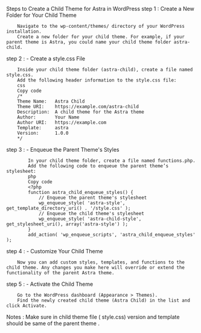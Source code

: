 Steps to Create a Child Theme for Astra in WordPress
step 1 : Create a New Folder for Your Child Theme

        Navigate to the wp-content/themes/ directory of your WordPress installation.
        Create a new folder for your child theme. For example, if your parent theme is Astra, you could name your child theme folder astra-child.
step 2 : - Create a style.css File

        Inside your child theme folder (astra-child), create a file named style.css.
        Add the following header information to the style.css file:
        css
        Copy code
        /*
        Theme Name:   Astra Child
        Theme URI:    https://example.com/astra-child
        Description:  A child theme for the Astra theme
        Author:       Your Name
        Author URI:   https://example.com
        Template:     astra
        Version:      1.0.0
        */
step 3 : - Enqueue the Parent Theme's Styles

            In your child theme folder, create a file named functions.php.
            Add the following code to enqueue the parent theme’s stylesheet:
            php
            Copy code
            <?php
            function astra_child_enqueue_styles() {
                // Enqueue the parent theme's stylesheet
                wp_enqueue_style( 'astra-style', get_template_directory_uri() . '/style.css' );
                // Enqueue the child theme's stylesheet
                wp_enqueue_style( 'astra-child-style', get_stylesheet_uri(), array('astra-style') );
            }
            add_action( 'wp_enqueue_scripts', 'astra_child_enqueue_styles' );

step 4 : - Customize Your Child Theme

        Now you can add custom styles, templates, and functions to the child theme. Any changes you make here will override or extend the functionality of the parent Astra theme.
step 5 : - Activate the Child Theme

        Go to the WordPress dashboard (Appearance > Themes).
        Find the newly created child theme (Astra Child) in the list and click Activate.



Notes : Make sure in child theme file ( style.css) version and template should be same of the parent theme .       